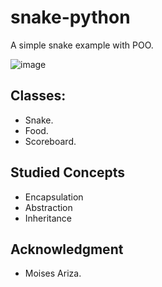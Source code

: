 # snake-python
A simple snake example with POO.


![image](https://user-images.githubusercontent.com/82061939/165883579-b3a99a44-feaa-45fc-a79a-bf3934dcf1c5.png)


## Classes:
- Snake.
- Food.
- Scoreboard.

## Studied Concepts
- Encapsulation
- Abstraction
- Inheritance

## Acknowledgment

- Moises Ariza.
